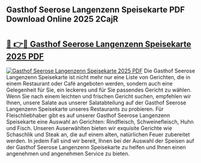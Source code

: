 ## Gasthof Seerose Langenzenn Speisekarte PDF Download Online 2025 2CajR

# <h2><a href="http://gccutt3.nevu.top/?p=Gasthof+Seerose+Langenzenn+Speisekarte">🔗 👉🔴 Gasthof Seerose Langenzenn Speisekarte 2025 PDF</a></h2>

[![Gasthof Seerose Langenzenn Speisekarte 2025 PDF](https://i.imgur.com/dBaPXMq.png)](http://gccutt3.nevu.top/?p=Gasthof+Seerose+Langenzenn+Speisekarte)
Die Gasthof Seerose Langenzenn Speisekarte ist nicht mehr nur eine Liste von Gerichten, die in einem Restaurant oder Café angeboten werden, sondern auch eine Gelegenheit für Sie, ein leckeres und für Sie passendes Gericht zu wählen. Wenn Sie nach einem leichten und frischen Gericht suchen, empfehlen wir Ihnen, unsere Salate aus unserer Salatabteilung auf der Gasthof Seerose Langenzenn Speisekarte unseres Restaurants zu probieren. Für Fleischliebhaber gibt es auf unserer Gasthof Seerose Langenzenn Speisekarte eine Auswahl an Gerichten: Rindfleisch, Schweinefleisch, Huhn und Fisch. Unseren Auserwählten bieten wir exquisite Gerichte wie Schaschlik und Steak an, die auf einem alten, natürlichen Feuer zubereitet werden. In jedem Fall sind wir bereit, Ihnen bei der Auswahl der Speisen auf der Gasthof Seerose Langenzenn Speisekarte zu helfen und Ihnen einen angenehmen und angenehmen Service zu bieten.

